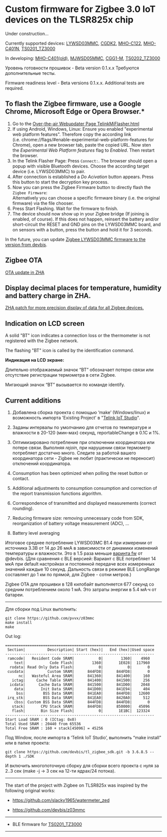 # Custom firmware for Zigbee 3.0 IoT devices on the TLSR825x chip

Under construction...

Currently supported devices: [LYWSD03MMC](https://pvvx.github.io/ATC_MiThermometer/), [CGDK2](https://pvvx.github.io/CGDK2/), [MHO-C122](https://pvvx.github.io/MHO_C122), [MHO-C401N](https://pvvx.github.io/MHO_C401N), [TS0201_TZ3000](https://pvvx.github.io/TS0201_TZ3000/)

In developing: [MHO-C401(old)](https://pvvx.github.io/MHO_C401), [MJWSD05MMC](https://pvvx.github.io/MJWSD05MMC), [CGG1-M](https://pvvx.github.io/CGG1), [TS0202_TZ3000](https://pvvx.github.io/TS0202_TZ3000)

Уровень готовности прошивок - Beta version 0.1.x.x Требуются дополнительные тесты.

Firmware readiness level - Beta versions 0.1.x.x. Additional tests are required.


## To flash the Zigbee firmware, use a Google Chrome, Microsoft Edge or Opera Browser.*

1. Go to the [Over-the-air Webupdater Page TelinkMiFlasher.html](https://pvvx.github.io/ATC_MiThermometer/TelinkMiFlasher.html)
2. If using Android, Windows, Linux: Ensure you enabled "experimental web platform features". Therefore copy the according link (i.e. chrome://flags/#enable-experimental-web-platform-features for Chrome), open a new browser tab, paste the copied URL. Now sten the _Experimental Web Platform features_ flag to _Enabled_. Then restart the browser.
3. In the Telink Flasher Page: Press `Connect:`. The browser should open a popup with visible Bluetooth devices. Choose the according target device (i.e. LYWSD03MMC) to pair.
4. After connection is established a _Do Acivation_ button appears. Press this button to start the decryption key process.
5. Now you can press the Zigbee Firmware button to directly flash the `Zigbee Firmware`:<br>Alternatively you can choose a specific firmware binary (i.e. the original firmware) via the file chooser.
7. Press Start Flashing. Wait for the firmware to finish.
8. The device should now show up in your Zigbee bridge (If joining is enabled, of course). If this does not happen, reinsert the battery and/or short-circuit the RESET and GND pins on the LYWSD03MMC board, and on sensors with a button, press the button and hold it for 3 seconds.

In the future, you can update [Zigbee LYWSD03MMC firmware to the version from devbis](https://github.com/devbis/z03mmc).

## Zigbee OTA

[OTA update in ZHA](https://github.com/pvvx/ZigbeeTLc/issues/7)

## Display decimal places for temperature, humidity and battery charge in ZHA.

[ZHA patch for more precision display of data for all Zigbee devices.](https://github.com/pvvx/ZigbeeTLc/issues/6)

## Indication on LCD screen

A solid "BT" icon indicates a connection loss or the thermometer is not registered with the Zigbee network.

The flashing "BT" icon is called by the identification command.


**Индикация на LCD экране:**

Длительно отображаемый значок “BT” обозначает потерю связи или отсутствие регистрации термометра в сети Zigbee.

Мигающий значок “BT” вызывается по команде identify.


## Current additions

1. Добавлена сборка проекта с помощью ‘make’ (Windows/linux) и возможность импорта 'Existing Project' в "[Telink IoT Studio](http://wiki.telink-semi.cn/wiki/IDE-and-Tools/Telink_IoT_Studio/)".

2. Заданы интервалы по умолчанию для отчетов по температуре и влажности в 20-120 (мин-мах) секунд, reportableChange в 0.1C и 1%.

3. Оптимизировано потребление при отключении координатора или потере связи. Выполняя _rejoin_, при нарушении связи термометр потребляет достатчно много. Следите за работой вашего координатора сети - Zigbee не любит (практически не переносит) отключений координатора.

4. Consumption has been optimized when polling the reset button or contact.

5. Additional adjustments to consumption consumption and correction of the report transmission functions algorithm.

6. Correspondence of transmitted and displayed measurements (correct rounding).

7. Reducing firmware size: removing unnecessary code from SDK, reorganization of battery voltage measurement (ADC), ...

8. Battery level averaging

Итоговое среднее потребление LYWSD03MC B1.4 при измерении от источника 3.3В от 14 до 26 мкА в зависимости от динамики изменений температуры и влажности. Это в 1.5 раза меньше [варинта fw](https://github.com/devbis/z03mmc) от @devbis.
(Для сравнения с BLE версией: Вариант с BLE потребляет 14 мкА при default настройках и постоянной передаче всех измеренных значений каждые 10 секунд. Дальность связи в режиме BLE LongRange составляет до 1 км по прямой, для Zigbee - сотни метров.)

Zigbee OTA для прошивки в 128 килобайт выполняется 677 секунд со средним потреблением около 1 мА. Это затраты энергии в 5.4 мА·ч от батареи.

---

Для сборки под Linux выполнить:

```
git clone https://github.com/pvvx/z03mmc
make install
make
```

Out log:
```
===================================================================
 Section|          Description| Start (hex)|   End (hex)|Used space
-------------------------------------------------------------------
 ramcode|   Resident Code SRAM|           0|        1360|    4960
    text|           Code Flash|        1360|       1E028|  117960
  rodata| Read Only Data Flash|           0|           0|       0
 cusdata|          Custom SRAM|      844FD8|      844FD8|       0
      nc|   Wasteful Area SRAM|      841360|      841400|     160
   ictag|     Cache Table SRAM|      841400|      841500|     256
  icdata|      Cache Data SRAM|      841500|      841D00|    2048
    data|       Init Data SRAM|      841D00|      841E94|     404
     bss|        BSS Data SRAM|      841EA0|      844FD8|   12600
 irq_stk|        BSS Data SRAM|      841EA0|      8420A0|     512
    cbss| Custom BSS Data SRAM|      844FD8|      844FD8|       0
   stack|       CPU Stack SRAM|      844FD8|      850000|   45096
   flash|       Bin Size Flash|           0|       1E1BC|  123324
-------------------------------------------------------------------
Start Load SRAM : 0 (ICtag: 0x0)
Total Used SRAM : 20440 from 65536
Total Free SRAM : 160 + stack[45096] = 45256
```

Под Window, после импорта в ‘Telink IoT Studio’, выполнить “make install” или в папке проекта:
```
git clone https://github.com/devbis/tl_zigbee_sdk.git -b 3.6.8.5 --depth 1 ./SDK
```
И включить многопоточную сборку для сборки всего проекта с нуля за 2..3 сек (make -j -> 3 сек на 12-ти ядрах/24 потока).

---


The start of the project with Zigbee on TLSR825x was inspired by the following original works:

* https://github.com/slacky1965/watermeter_zed

* https://github.com/devbis/z03mmc

---

* BLE firmware for [TS0201_TZ3000](https://github.com/pvvx/BLE_THSensor)

---
